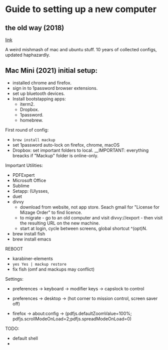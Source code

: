 # Guide to setting up a new computer

## the old way (2018)

[link](README_orig.md)

A weird mishmash of mac and ubuntu stuff. 10 years of collected configs, updated haphazardly.

## Mac Mini (2021) initial setup:

* installed chrome and firefox.
* sign in to 1password browser extensions.
* set up bluetooth devices.
* Install bootstapping apps:
  * iterm2.
  * Dropbox.
  * 1password.
  * homebrew.

First round of config:
 * `brew install mackup`
 *  set 1password auto-lock on firefox, chrome, macOS
 * Dropbox: set important folders to local. __IMPORTANT: everything breacks if "Mackup" folder is online-only.
 
Important Utilities:
 * PDFExpert
 * Microsoft Office
 * Sublime
 * Setapp: (Ulysses, 
 * duet
 * divvy 
    * download from website, not app store. Seach gmail for "License for Mizage Order" to find licence.
    * to migrate - go to an old computer and visit divvy://export - then visit the resulting URL on the new machine.
    * start at login, cycle between screens, global shortcut ^(opt)N.
 * brew install fish
 * brew install emacs
 
 REBOOT
 
  * karabiner-elements
  * `yes Yes | mackup restore`
  * fix fish (omf and mackups may conflict)
  
  
Settings:
  * preferences -> keyboard -> modifier keys -> capslock to control
  * preferences -> desktop -> (hot corner to mission control, screen saver off)
  
  * firefox -> about:config -> (pdfjs.defaultZoomValue=100%; pdfjs.scrollModeOnLoad=2;pdfjs.spreadModeOnLoad=0)
  
TODO:
 * default shell
 * 
  
